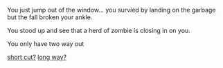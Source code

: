 You just jump out of the window... you survied by landing on the garbage but the fall broken your ankle.

You stood up and see that a herd of zombie is closing in on you.

You only have two way out

[short cut?](caught.md)
[long way?](sneaky.md)